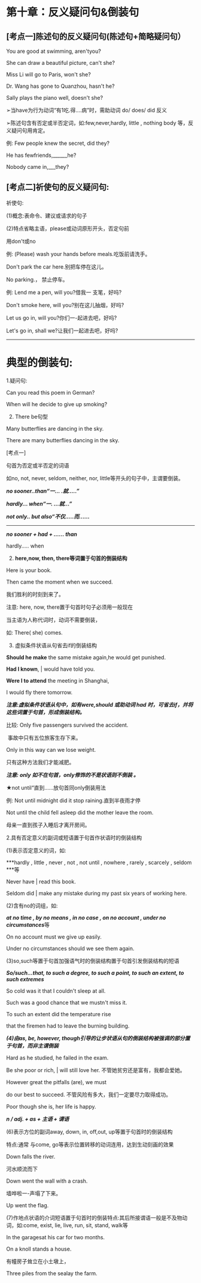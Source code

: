 # 第十章：反义疑问句&倒装句



## [考点一]陈述句的反义疑问句(陈述句+简略疑问句）

You are good at swimming, aren'tyou?

She can draw a beautiful picture, can't she?

Miss Li will go to Paris, won't she?

Dr. Wang has gone to Quanzhou, hasn't he?

Sally plays the piano well, doesn't she?



➢当have为行为动词“有1吃.得....病”时，需助动词 do/ does/ did 反义

➢陈述句含有否定或半否定词，如:few,never,hardly, little , nothing body 等，反义疑问句用肯定。

例: Few people knew the secret, did they?

He has fewfriends,______he?

Nobody came in,___they?



## [考点二]祈使句的反义疑问句:



祈使句:

(1)概念:表命令、建议或请求的句子

(2)特点省略主语，please或动词原形开头，否定句前

用don't或no

例: (Please) wash your hands before meals.吃饭前请洗手。

Don't park the car here.别把车停在这儿。

No parking.， 禁止停车。

 

例: Lend me a pen, will you?借我一 支笔，好吗?

Don't smoke here, will you?别在这儿抽烟，好吗?

Let us go in, will you?你们一-起进去吧，好吗?

Let's go in, shall we?让我们一起进去吧，好吗?



---



# 典型的倒装句:



1.疑问句:

Can you read this poem in German?

When will he decide to give up smoking?

2. There be句型

Many butterflies are dancing in the sky.

There are many butterflies dancing in the sky.



[考点一]

句首为否定或半否定的词语

如no, not, never, seldom, neither, nor, little等开头的句子中，主谓要倒装。

***no sooner..than“一... .就.....”***

***hardly... when“一. ...就...”***

***not only.. but also“不仅.....而......***

****** 

***no sooner + had + …… than***

hardly..... when



2. **here,now, then, there等词置于句首的倒装结构**

Here is your book.

Then came the moment when we succeed.

我们胜利的时刻到来了。

注意: here, now, there置于句首时句子必须用一般现在

当主语为人称代词时，动词不需要倒装，

如: There( she) comes.



3. 虚拟条件状语从句省去if的倒装结构

**Should he make** the same mistake again,he would get punished.

**Had I known**, | would have told you.

**Were I to attend** the meeting in Shanghai,

I would fly there tomorrow.

***注意:虚拟条件状语从句中，如有were,should 或助动词 had 时，可省去if，并将这些词置于句首，形成倒装结构。***



比较: Only five passengers survived the accident.

​    事故中只有五位旅客生存下来。

Only in this way can we lose weight.

只有这种方法我们才能减肥。

***注意: only 如不在句首，only修饰的不是状语则不倒装 。***

 

★not until“直到......放句首同only倒装用法

例: Not until midnight did it stop raining.直到半夜雨才停

   Not until the child fell asleep did the mother leave the room. 

母亲一直到孩子入睡后才离开房间。

 

2.具有否定意义的副词或短语置于句首作状语时的倒装结构

(1)表示否定意义的词，如:

***hardly , little , never , not , not until , nowhere , rarely , scarcely , seldom ***等

Never have | read this book.

Seldom did | make any mistake during my past six years of working here.

(2)含有no的词组，如:

***at no time , by no means , in no case , on no account , under no circumstances***等

On no account must we give up easily.

Under no circumstances should we see them again.

 

(3)so,such等置于句首加强语气时的倒装结构置于句首引发倒装结构的短语

***So/such...that, to such a degree, to such a point, to such an extent, to such extremes***

So cold was it that I couldn't sleep at all.

Such was a good chance that we mustn't miss it. 

To such an extent did the temperature rise

that the firemen had to leave the burning building.

 

***(4)由as, be, however, though引导的让步状语从句的倒装结构被强调的部分置于句首，而非主谓倒装***

Hard as he studied, he failed in the exam.

Be she poor or rich, | will still love her. 不管她贫穷还是富有，我都会爱她。

However great the pitfalls (are), we must

do our best to succeed. 不管风险有多大，我们一定要尽力取得成功。

Poor though she is, her life is happy.

***n / adj. + as + 主语 + 谓语***

 

 

(6)表示方位的副词away, down, in, off,out, up等置于句首时的倒装结构

特点:通常 与come, go等表示位置转移的动词连用，达到生动刻画的效果

Down falls the river.

河水顺流而下

Down went the wall with a crash.

墙哗啦一-声塌了下来。

Up went the flag.

 

 

(7)作地点状语的介词短语置于句首时的倒装特点:其后所接谓语一般是不及物动词，如:come, exist, lie, live, run, sit, stand, walk等

In the garagesat his car for two months.

On a knoll stands a house.

有幢房子耸立在小土墩上，

Three piles from the sealay the farm.